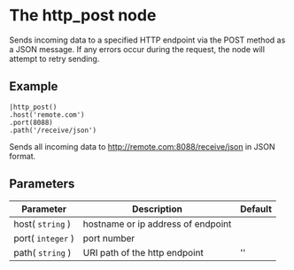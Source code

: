 The http_post node
=====================

Sends incoming data to a specified HTTP endpoint via the POST method as a JSON message.
If any errors occur during the request, the node will attempt to retry sending.



Example
-------
```dfs  
|http_post()
.host('remote.com')
.port(8088)
.path('/receive/json')
```

Sends all incoming data to http://remote.com:8088/receive/json in JSON format.


Parameters
----------

Parameter     | Description | Default 
--------------|-------------|--------- 
host( `string` )| hostname or ip address of endpoint |
port( `integer` )|port number|
path( `string` )| URI path of the http endpoint | ''  